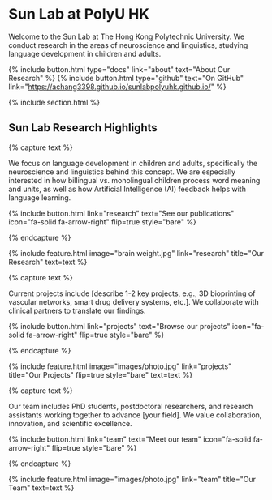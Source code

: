 ---
---

# Sun Lab at PolyU HK

Welcome to the Sun Lab at The Hong Kong Polytechnic University. We conduct research in the areas of neuroscience and linguistics, studying language development in children and adults. 

{%
  include button.html
  type="docs"
  link="about"
  text="About Our Research"
%}
{%
  include button.html
  type="github"
  text="On GitHub"
  link="https://achang3398.github.io/sunlabpolyuhk.github.io/"
%}

{% include section.html %}

## Sun Lab Research Highlights

{% capture text %}

We focus on language development in children and adults, specifically the neuroscience and linguistics behind this concept. We are especially interested in how billingual vs. monolingual children process word meaning and units, as well as how Artificial Intelligence (AI) feedback helps with language learning. 

{%
  include button.html
  link="research"
  text="See our publications"
  icon="fa-solid fa-arrow-right"
  flip=true
  style="bare"
%}

{% endcapture %}

{%
  include feature.html
  image="brain weight.jpg"
  link="research"
  title="Our Research"
  text=text
%}

{% capture text %}

Current projects include [describe 1-2 key projects, e.g., 3D bioprinting of vascular networks, smart drug delivery systems, etc.]. We collaborate with clinical partners to translate our findings.

{%
  include button.html
  link="projects"
  text="Browse our projects"
  icon="fa-solid fa-arrow-right"
  flip=true
  style="bare"
%}

{% endcapture %}

{%
  include feature.html
  image="images/photo.jpg"
  link="projects"
  title="Our Projects"
  flip=true
  style="bare"
  text=text
%}

{% capture text %}

Our team includes PhD students, postdoctoral researchers, and research assistants working together to advance [your field]. We value collaboration, innovation, and scientific excellence.

{%
  include button.html
  link="team"
  text="Meet our team"
  icon="fa-solid fa-arrow-right"
  flip=true
  style="bare"
%}

{% endcapture %}

{%
  include feature.html
  image="images/photo.jpg"
  link="team"
  title="Our Team"
  text=text
%}
